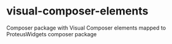 # visual-composer-elements
Composer package with Visual Composer elements mapped to ProteusWidgets composer package
